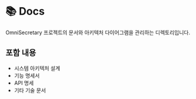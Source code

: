 # 📚 Docs

OmniSecretary 프로젝트의 문서와 아키텍처 다이어그램을 관리하는 디렉토리입니다.

## 포함 내용

- 시스템 아키텍처 설계
- 기능 명세서
- API 명세
- 기타 기술 문서

